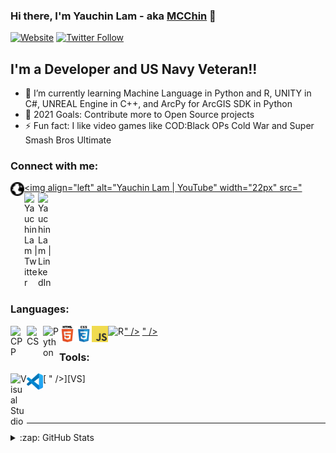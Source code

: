 ### Hi there, I'm Yauchin Lam - aka [MCChin][website] 👋

[![Website](https://img.shields.io/website?label=codeSTACKr.com&style=for-the-badge&url=https%3A%2F%2Fcodestackr.com)](https://codestackr.com)
[![Twitter Follow](https://img.shields.io/twitter/follow/codeSTACKr?color=1DA1F2&logo=twitter&style=for-the-badge)](https://twitter.com/intent/follow?original_referer=https%3A%2F%2Fgithub.com%2FcodeSTACKr&screen_name=codeSTACKr)

## I'm a Developer and US Navy Veteran!!

- 🌱 I’m currently learning Machine Language in Python and R, UNITY in C#, UNREAL Engine in C++, and ArcPy for ArcGIS SDK in Python
- 🥅 2021 Goals: Contribute more to Open Source projects
- ⚡ Fun fact: I like video games like COD:Black OPs Cold War and Super Smash Bros Ultimate
### Connect with me:

[<img align="left" alt="Yauchin Lam | Azure DevOps" width="22px" src="https://raw.githubusercontent.com/iconic/open-iconic/master/svg/globe.svg" />][website]
[<img align="left" alt="Yauchin Lam | YouTube" width="22px" src="<svg xmlns="http://www.w3.org/2000/svg" />][youtube]
[<img align="left" alt="Yauchin Lam | Twitter" width="22px" src="https://cdn.jsdelivr.net/npm/simple-icons@v3/icons/twitter.svg" />][twitter]
[<img align="left" alt="Yauchin Lam | LinkedIn" width="22px" src="https://cdn.jsdelivr.net/npm/simple-icons@v3/icons/linkedin.svg" />][linkedin]
 <br />
### Languages:
[<img align="left" alt="CPP" width="26px" src="https://cdn.jsdelivr.net/gh/devicons/devicon/icons/cplusplus/cplusplus-original.svg"/>
" />][CPP]
[<img align="left" alt="CS" width="26px" src="https://cdn.jsdelivr.net/gh/devicons/devicon/icons/csharp/csharp-plain.svg" />][CS]
[<img align="left" alt="Python" width="26px" src="https://cdn.jsdelivr.net/gh/devicons/devicon/icons/python/python-original.svg" />
" />][Python]
[<img align="left" alt="HTML5" width="26px" src="https://raw.githubusercontent.com/github/explore/80688e429a7d4ef2fca1e82350fe8e3517d3494d/topics/html/html.png" />][HTML5]
[<img align="left" alt="CSS3" width="26px" src="https://raw.githubusercontent.com/github/explore/80688e429a7d4ef2fca1e82350fe8e3517d3494d/topics/css/css.png" />][CSS3]
[<img align="left" alt="JS" width="26px" src="https://raw.githubusercontent.com/github/explore/80688e429a7d4ef2fca1e82350fe8e3517d3494d/topics/javascript/javascript.png" />][JS]
[<img align="left" alt="R" width="26px" src="https://www.r-project.org/logo/Rlogo.svg" />][R]
 <br />
### Tools:
[<img align="left" alt="Visual Studio" width="26px" src="https://cdn.jsdelivr.net/gh/devicons/devicon/icons/visualstudio/visualstudio-plain.svg" />
" />][VS]
[<img align="left" alt="Visual Studio Code" width="26px" src="https://raw.githubusercontent.com/github/explore/80688e429a7d4ef2fca1e82350fe8e3517d3494d/topics/visual-studio-code/visual-studio-code.png" />][VSC]


<br />
<br />

---

<details>
  <summary>:zap: GitHub Stats</summary>

  <img align="left" alt="Yauchin's GitHub Stats" src="https://github-readme-stats.codestackr.vercel.app/api?username=yauchinlam&show_icons=true&hide_border=true" />

</details>

[website]: https://dev.azure.com/YauchinLam/
[twitter]: https://twitter.com/LamYauchin
[youtube]: https://www.youtube.com/channel/UC8kZQmHAmO2gycQxqupX0dg
[linkedin]: https://www.linkedin.com/in/yauchinlam/
[VSC]: https://en.wikipedia.org/wiki/Visual_Studio_Code
[HTML5]: https://en.wikipedia.org/wiki/HTML5
[CSS3]:https://en.wikipedia.org/wiki/CSS
[JS]:https://en.wikipedia.org/wiki/JavaScript
[CPP]: https://en.wikipedia.org/wiki/C%2B%2B
[CS]: https://en.wikipedia.org/wiki/C_Sharp_(programming_language)
[R]: https://www.r-project.org/logo/Rlogo.svg
[Python]: https://en.wikipedia.org/wiki/Python_(programming_language)

